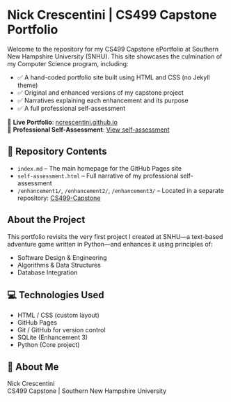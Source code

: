 # Nick Crescentini | CS499 Capstone Portfolio

Welcome to the repository for my CS499 Capstone ePortfolio at Southern New Hampshire University (SNHU). This site showcases the culmination of my Computer Science program, including:

- ✅ A hand-coded portfolio site built using HTML and CSS (no Jekyll theme)
- ✅ Original and enhanced versions of my capstone project
- ✅ Narratives explaining each enhancement and its purpose
- ✅ A full professional self-assessment

🔗 **Live Portfolio**: [ncrescentini.github.io](https://ncrescentini.github.io)  
📄 **Professional Self-Assessment**: [View self-assessment](https://ncrescentini.github.io/self-assessment.html)

## 📁 Repository Contents

- `index.md` – The main homepage for the GitHub Pages site
- `self-assessment.html` – Full narrative of my professional self-assessment
- `/enhancement1/`, `/enhancement2/`, `/enhancement3/` – Located in a separate repository: [CS499-Capstone](https://github.com/ncrescentini/CS499-Capstone)

## About the Project

This portfolio revisits the very first project I created at SNHU—a text-based adventure game written in Python—and enhances it using principles of:

- Software Design & Engineering  
- Algorithms & Data Structures  
- Database Integration  

## 💻 Technologies Used

- HTML / CSS (custom layout)
- GitHub Pages
- Git / GitHub for version control
- SQLite (Enhancement 3)
- Python (Core project)

## 🧭 About Me

Nick Crescentini  
CS499 Capstone | Southern New Hampshire University  

